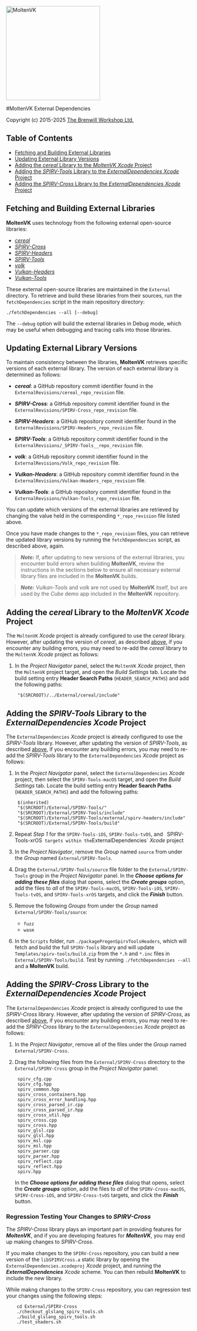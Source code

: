 <a class="site-logo" href="https://github.com/KhronosGroup/MoltenVK" title="MoltenVK">
	<img src="../Docs/images/MoltenVK-Logo-Banner.png" alt="MoltenVK" style="width:256px;height:auto">
</a>


#MoltenVK External Dependencies

Copyright (c) 2015-2025 [The Brenwill Workshop Ltd.](http://www.brenwill.com)

[comment]: # "This document is written in Markdown (http://en.wikipedia.org/wiki/Markdown) format."
[comment]: # "For best results, use a Markdown reader."



Table of Contents
-----------------

- [Fetching and Building External Libraries](#fetching)
- [Updating External Library Versions](#updating)
- [Adding the *cereal* Library to the *MoltenVK Xcode* Project](#add_cereal)
- [Adding the *SPIRV-Tools* Library to the *ExternalDependencies Xcode* Project](#add_spirv-tools)
- [Adding the *SPIRV-Cross* Library to the *ExternalDependencies Xcode* Project](#add_spirv-cross)



<a name="fetching"></a>
Fetching and Building External Libraries
----------------------------------------

**MoltenVK** uses technology from the following external open-source libraries:

- [*cereal*](https://github.com/USCiLab/cereal)
- [*SPIRV-Cross*](https://github.com/KhronosGroup/SPIRV-Cross)
- [*SPIRV-Headers*](https://github.com/KhronosGroup/SPIRV-Headers)
- [*SPIRV-Tools*](https://github.com/KhronosGroup/SPIRV-Tools)
- [*volk*](https://github.com/zeux/volk)
- [*Vulkan-Headers*](https://github.com/KhronosGroup/Vulkan-Headers)
- [*Vulkan-Tools*](https://github.com/KhronosGroup/Vulkan-Tools)

These external open-source libraries are maintained in the `External` directory.
To retrieve and build these libraries from their sources, run the `fetchDependencies`
script in the main repository directory:

	./fetchDependencies --all [--debug]

The `--debug` option will build the external libraries in Debug mode, which may
be useful when debugging and tracing calls into those libraries.


<a name="updating"></a>
Updating External Library Versions
----------------------------------

To maintain consistency between the libraries, **MoltenVK** retrieves specific 
versions of each external library. The version of each external library is 
determined as follows:

- **_cereal_**: a GitHub repository commit identifier found in the
  `ExternalRevisions/cereal_repo_revision` file. 

- **_SPIRV-Cross_**: a GitHub repository commit identifier found in the
  `ExternalRevisions/SPIRV-Cross_repo_revision` file. 
  
- **_SPIRV-Headers_**: a GitHub repository commit identifier found
  in the `ExternalRevisions/SPIRV-Headers_repo_revision` file.
  
- **_SPIRV-Tools_**: a GitHub repository commit identifier found
  in the `ExternalRevisions/_SPIRV-Tools__repo_revision` file.

- **_volk_**: a GitHub repository commit identifier found in the
  `ExternalRevisions/Volk_repo_revision` file.

- **_Vulkan-Headers_**: a GitHub repository commit identifier found in the
  `ExternalRevisions/Vulkan-Headers_repo_revision` file.

- **_Vulkan-Tools_**: a GitHub repository commit identifier found in the
  `ExternalRevisions/Vulkan-Tools_repo_revision` file.

You can update which versions of the external libraries are retrieved by changing 
the value held in the corresponding `*_repo_revision` file listed above.

Once you have made changes to the `*_repo_revision` files, you can retrieve the updated 
library versions by running the `fetchDependencies` script, as described above, again.

>***Note:*** If, after updating to new versions of the external libraries, you encounter 
>build errors when building **MoltenVK**, review the instructions in the sections below 
>to ensure all necessary external library files are included in the **MoltenVK** builds.

>***Note:*** _Vulkan-Tools_ and _volk_ are not used by **MoltenVK** itself, but are used
>by the _Cube_ demo app included in the **MoltenVK** repository.



<a name="add_cereal"></a>
Adding the *cereal* Library to the *MoltenVK Xcode* Project
-----------------------------------------------------------

The `MoltenVK` *Xcode* project is already configured to use the *cereal* library. However, after 
updating the version of *cereal*, as described [above](#updating), if you encounter any building 
errors, you may need to re-add the *cereal* library to the `MoltenVK` *Xcode* project as follows:

1. In the *Project Navigator* panel, select the `MoltenVK` *Xcode* project, then the `MoltenVK`
   project target, and open the *Build Settings* tab. Locate the build setting entry 
   **Header Search Paths** (`HEADER_SEARCH_PATHS`) and add the following paths:
   
		"$(SRCROOT)/../External/cereal/include"



<a name="add_spirv-tools"></a>
Adding the *SPIRV-Tools* Library to the *ExternalDependencies Xcode* Project
----------------------------------------------------------------------------

The `ExternalDependencies` *Xcode* project is already configured to use the *SPIRV-Tools*
library. However, after updating the version of *SPIRV-Tools*, as described [above](#updating), 
if you encounter any building errors, you may need to re-add the *SPIRV-Tools* library to the 
`ExternalDependencies` *Xcode* project as follows:

1. In the *Project Navigator* panel, select the `ExternalDependencies` *Xcode* project, then 
   select the `SPIRV-Tools-macOS` target, and open the *Build Settings* tab. Locate the build 
   setting entry **Header Search Paths** (`HEADER_SEARCH_PATHS`) and add the following paths:

		$(inherited) 
		"$(SRCROOT)/External/SPIRV-Tools/" 
		"$(SRCROOT)/External/SPIRV-Tools/include" 
		"$(SRCROOT)/External/SPIRV-Tools/external/spirv-headers/include" 
		"$(SRCROOT)/External/SPIRV-Tools/build"

2. Repeat *Step 1* for the `SPIRV-Tools-iOS`, `SPIRV-Tools-tvOS`, and ` `SPIRV-Tools-xrOS` 
   targets within the `ExternalDependencies` *Xcode* project

3. In the *Project Navigator*, remove the *Group* named `source` from under the *Group* named
   `External/SPIRV-Tools`.

4. Drag the `External/SPIRV-Tools/source` file folder to the `External/SPIRV-Tools` 
   group in the *Project Navigator* panel. In the _**Choose options for adding these files**_ dialog 
   that opens, select the _**Create groups**_ option, add the files to *all* of the `SPIRV-Tools-macOS`, 
   `SPIRV-Tools-iOS`, `SPIRV-Tools-tvOS`, and `SPIRV-Tools-xrOS` targets, and click the ***Finish*** button.

5. Remove the following *Groups* from under the *Group* named `External/SPIRV-Tools/source`:
   - `fuzz`
   - `wasm`

6. In the `Scripts` folder, run `./packagePregenSpirvToolsHeaders`, which will fetch and 
   build the full `SPIRV-Tools` library and will update `Templates/spirv-tools/build.zip` 
   from the `*.h` and `*.inc` files in `External/SPIRV-Tools/build`. 
   Test by running `./fetchDependencies --all` and a **MoltenVK** build.



<a name="add_spirv-cross"></a>
Adding the *SPIRV-Cross* Library to the *ExternalDependencies Xcode* Project
----------------------------------------------------------------------------

The `ExternalDependencies` *Xcode* project is already configured to use the *SPIRV-Cross*
library. However, after updating the version of *SPIRV-Cross*, as described [above](#updating),
if you encounter any building errors, you may need to re-add the *SPIRV-Cross* library to the
`ExternalDependencies` *Xcode* project as follows:

1. In the *Project Navigator*, remove all of the files under the *Group* named 
   `External/SPIRV-Cross`.

2. Drag the following files from the `External/SPIRV-Cross` directory to the `External/SPIRV-Cross` 
   group in the *Project Navigator* panel:

		spirv_cfg.cpp
		spirv_cfg.hpp
		spirv_common.hpp
		spirv_cross_containers.hpp
		spirv_cross_error_handling.hpp
		spirv_cross_parsed_ir.cpp
		spirv_cross_parsed_ir.hpp
		spirv_cross_util.hpp
		spirv_cross.cpp
		spirv_cross.hpp
		spirv_glsl.cpp
		spirv_glsl.hpp
		spirv_msl.cpp
		spirv_msl.hpp
		spirv_parser.cpp
		spirv_parser.hpp
		spirv_reflect.cpp
		spirv_reflect.hpp
		spirv.hpp

   In the ***Choose options for adding these files*** dialog that opens, select the ***Create groups*** option, 
   add the files to *all* of the `SPIRV-Cross-macOS`, `SPIRV-Cross-iOS`, and `SPIRV-Cross-tvOS` targets, 
   and click the ***Finish*** button.


### Regression Testing Your Changes to *SPIRV-Cross*

The *SPIRV-Cross* library plays an important part in providing features for **_MoltenVK_**, and if 
you are developing features for **_MoltenVK_**, you may end up making changes to *SPIRV-Cross*. 

If you make changes to the `SPIRV-Cross` repository, you can build a new version of the `libSPIRVCross.a`
static library by opening the `ExternalDependencies.xcodeproj` *Xcode* project, and running the 
**_ExternalDependencies_** *Xcode* scheme. You can then rebuild **MoltenVK** to include the new library.

While makng changes to the `SPIRV-Cross` repository, you can regression test your changes using the
following steps:

		cd External/SPIRV-Cross
		./checkout_glslang_spirv_tools.sh
		./build_glslang_spirv_tools.sh
		./test_shaders.sh




